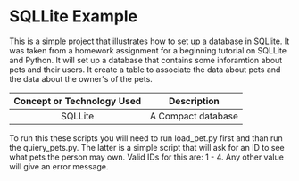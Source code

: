 # SQLLite Example

This is a simple project that illustrates how to set up a database in SQLlite. It was taken from a homework assignment for a beginning tutorial on SQLLite and Python.  It will set up a database that contains some inforamtion about pets and their users.  It create a table to associate the data about pets and the data about the owner's of the pets. 
 
 **Concept or Technology Used**|**Description**
:-----:|:-----:
SQLLite| A Compact database

To run this these scripts you will need to run load_pet.py first and than run the quiery_pets.py.  The latter is a simple script that will ask for an ID to see what pets the person may own.  Valid IDs for this are: 1 - 4.  Any other value will give an error message.
